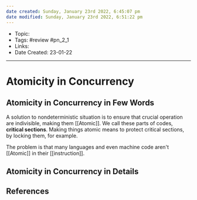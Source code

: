```yaml
---
date created: Sunday, January 23rd 2022, 6:45:07 pm
date modified: Sunday, January 23rd 2022, 6:51:22 pm
---
```


- Topic:
- Tags: #review #pn_2_1
- Links:
- Date Created: 23-01-22

---

# Atomicity in Concurrency

## Atomicity in Concurrency in Few Words

A solution to nondeterministic situation is to ensure that crucial operation are indivisible, making them [[Atomic]].
 We call these parts of codes, **critical sections**. Making things atomic means to protect critical sections, by locking them, for example.

The problem is that many languages and even machine code aren't [[Atomic]] in their [[instruction]].

## Atomicity in Concurrency in Details

## References
